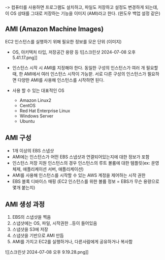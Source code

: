 -> 컴퓨터를 사용하면 프로그램도 설치하고, 파일도 저장하고 설정도 변경하게 되는데, 이 OS 상태를 그대로 저장하는 기능을 이미지 (AMI)라고 한다. (윈도우 백업 설정 같은)
## AMI (Amazon Machine Images)
EC2 인스턴스를 실행하기 위해 필요한 정보를 모은 단위 (이미지)
- OS, 아키텍처 타입, 저장공간 용량 등
![[스크린샷 2024-07-08 오후 5.41.17.png]]

- 인스턴스 시작 시 AMI를 지정해야 한다. 동일한 구성의 인스턴스가 여러 개 필요할 때, 한 AMI에서 여러 인스턴스 시작이 가능핟. 서로 다른 구성의 인스턴스가 필요하면 다양한 AMI를 사용해 인스턴스를 시작하면 된다.
- 사용 할 수 있는 대표적인 OS
    - Amazon Linux2
    - CentOS
    - Red Hat Enterprise Linux
    - Windows Server
    - Ubuntu


## AMI 구성
- 1개 이상의 EBS 스냅샷 
- AMI에는 인스턴스가 어떤 EBS 스냅샷과 연결되어있는지에 대한 정보가 포함
- 인스턴스 저장 지원 인스턴스의 경우 인스턴스의 루트 볼륨에 대한 템플릿(ex: 운영체제, 애플리케이션 서버, 애플리케이션)
-  AMI를 사용해 인스턴스를 시작할 수 있는 AWS 계정을 제어하는 시작 권한
-  EBS 블록 디바이스 매핑 (EC2 인스턴스를 위한 볼륨 정보 = EBS가 무슨 용량으로 몇개 붙는지)

## AMI 생성 과정
1. EBS의 스냅샷을 찍음
2. 스냅샷에는 OS, 파일, 시작권한 ..등이 들어있음
3. 스냅샷을 S3에 저장
4. 스냅샷을 기반으로 AMI 만듬
5. AMI를 가지고 EC2를 실행하거나, 다른사람에게 공유하거나 복사함

![[스크린샷 2024-07-08 오후 9.19.28.png]]